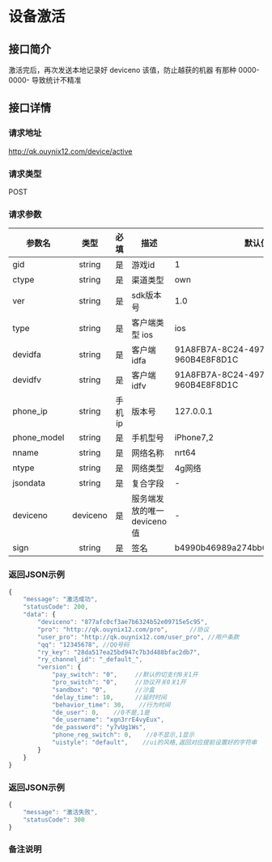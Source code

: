 # 设备激活

## 接口简介
激活完后，再次发送本地记录好 deviceno 该值，防止越获的机器 有那种 0000-0000- 导致统计不精准
## 接口详情

### 请求地址
http://qk.ouynix12.com/device/active

### 请求类型
POST

### 请求参数
| 参数名 | 类型 | 必填 | 描述 | 默认值 |
| --- | :---: | :---: | --- | --- |
| gid | string | 是 | 游戏id | 1 |
| ctype | string | 是 | 渠道类型 | own |
| ver | string | 是 | sdk版本号 | 1.0 |
| type | string | 是 | 客户端类型 ios | ios |
| devidfa | string | 是 | 客户端idfa | 91A8FB7A-8C24-4973-94C9-960B4E8F8D1C |
| devidfv | string | 是 | 客户端idfv | 91A8FB7A-8C24-4973-94C9-960B4E8F8D1C |
| phone_ip | string | 手机ip | 版本号 | 127.0.0.1 |
| phone_model | string | 是 | 手机型号 | iPhone7,2 |
| nname | string | 是 | 网络名称 | nrt64 |
| ntype | string | 是 | 网络类型 | 4g网络 |
| jsondata | string | 是 | 复合字段 | - |
| deviceno | deviceno | 是 | 服务端发放的唯一deviceno值 | - |
| sign | string | 是 | 签名 | b4990b46989a274bb6c21ab688d01bb3 |


### 返回JSON示例
```javascript
{
    "message": "激活成功",
    "statusCode": 200,
    "data": {
        "deviceno": "877afc0cf3ae7b6324b52e09715e5c95",
        "pro": "http://qk.ouynix12.com/pro",      //协议
        "user_pro": "http://qk.ouynix12.com/user_pro", //用户条款
        "qq": "12345678", //QQ号码
        "ry_key": "28da517ea25bd947c7b3d488bfac2db7",
        "ry_channel_id": "_default_",
        "version": {
            "pay_switch": "0",     //默认的切支付0关1开
            "pro_switch": "0",     //协议开关0关1开
            "sandbox": "0",        //沙盒
            "delay_time": 10,      //延时时间
            "behavior_time": 30,    //行为时间
            "de_user": 0,    //0不是,1是
            "de_username": "xgn3rrE4vyEux",
            "de_password": "y7vUg1Ws",
            "phone_reg_switch": 0,    //0不显示,1显示
            "uistyle": "default",    //ui的风格,返回对应提前设置好的字符串
        }
    }
}
```

### 返回JSON示例
```javascript
{
    "message": "激活失败",
    "statusCode": 300
}
```

### 备注说明

